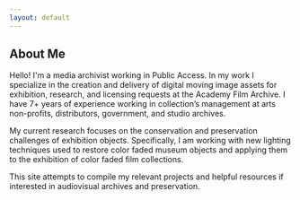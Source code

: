 ```yaml
---
layout: default
---
```


## About Me

Hello! I'm a media archivist working in Public Access. In my work I specialize in the creation and delivery of digital moving image assets for exhibition, research, and licensing requests at the Academy Film Archive. I have 7+ years of experience working in collection’s management at arts non-profits, distributors, government, and studio archives.

My current research focuses on the conservation and preservation challenges of exhibition objects. Specifically, I am working with new lighting techniques used to restore color faded museum objects and applying them to the exhibition of color faded film collections.

This site attempts to compile my relevant projects and helpful resources if interested in audiovisual archives and preservation.
